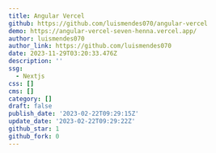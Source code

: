 ```yaml
---
title: Angular Vercel
github: https://github.com/luismendes070/angular-vercel
demo: https://angular-vercel-seven-henna.vercel.app/
author: luismendes070
author_link: https://github.com/luismendes070
date: 2023-11-29T03:20:33.476Z
description: ''
ssg:
  - Nextjs
css: []
cms: []
category: []
draft: false
publish_date: '2023-02-22T09:29:15Z'
update_date: '2023-02-22T09:29:22Z'
github_star: 1
github_fork: 0
---
```

